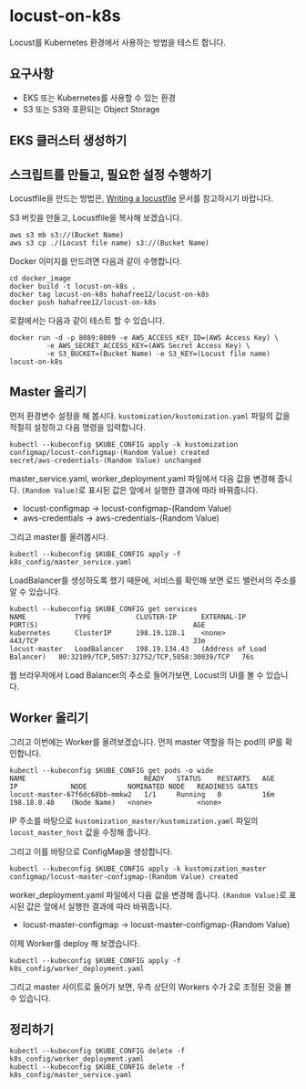 # locust-on-k8s

Locust를 Kubernetes 환경에서 사용하는 방법을 테스트 합니다. 

## 요구사항

* EKS 또는 Kubernetes를 사용할 수 있는 환경
* S3 또는 S3와 호환되는 Object Storage

## EKS 클러스터 생성하기



## 스크립트를 만들고, 필요한 설정 수행하기

Locustfile을 만드는 방법은, [Writing a locustfile](https://docs.locust.io/en/latest/writing-a-locustfile.html) 문서를 참고하시기 바랍니다. 

S3 버킷을 만들고, Locustfile을 복사해 보겠습니다. 

```shell script
aws s3 mb s3://(Bucket Name)
aws s3 cp ./(Locust file name) s3://(Bucket Name)
```

Docker 이미지를 만드려면 다음과 같이 수행합니다. 

```shell script
cd docker_image
docker build -t locust-on-k8s .
docker tag locust-on-k8s hahafree12/locust-on-k8s
docker push hahafree12/locust-on-k8s
```

로컬에서는 다음과 같이 테스트 할 수 있습니다. 

```shell script
docker run -d -p 8089:8089 -e AWS_ACCESS_KEY_ID=(AWS Access Key) \
         -e AWS_SECRET_ACCESS_KEY=(AWS Secret Access Key) \
         -e S3_BUCKET=(Bucket Name) -e S3_KEY=(Locust file name) locust-on-k8s
```

## Master 올리기

먼저 환경변수 설정을 해 봅시다. `kustomization/kustomization.yaml` 파일의 값을 적절히 설정하고 다음 명령을 입력합니다.

```shell script
kubectl --kubeconfig $KUBE_CONFIG apply -k kustomization
configmap/locust-configmap-(Random Value) created
secret/aws-credentials-(Random Value) unchanged
```

master_service.yaml, worker_deployment.yaml 파일에서 다음 값을 변경해 줍니다. `(Random Value)`로 표시된 값은 앞에서 실행한 결과에 따라 바꿔줍니다.

* locust-configmap -> locust-configmap-(Random Value)
* aws-credentials -> aws-credentials-(Random Value)

그리고 master를 올려봅시다. 

```shell script
kubectl --kubeconfig $KUBE_CONFIG apply -f k8s_config/master_service.yaml
```

LoadBalancer를 생성하도록 했기 때문에, 서비스를 확인해 보면 로드 밸런서의 주소를 알 수 있습니다.

```shell script
kubectl --kubeconfig $KUBE_CONFIG get services 
NAME            TYPE           CLUSTER-IP      EXTERNAL-IP                  PORT(S)                                      AGE
kubernetes      ClusterIP      198.19.128.1    <none>                       443/TCP                                      33m
locust-master   LoadBalancer   198.19.134.43   (Address of Load Balancer)   80:32109/TCP,5057:32752/TCP,5058:30039/TCP   76s
```

웹 브라우저에서 Load Balancer의 주소로 들어가보면, Locust의 UI를 볼 수 있습니다.
## Worker 올리기

그리고 이번에는 Worker를 올려보겠습니다. 먼저 master 역할을 하는 pod의 IP를 확인합니다.

```shell script
kubectl --kubeconfig $KUBE_CONFIG get pods -o wide
NAME                             READY   STATUS    RESTARTS   AGE     IP             NODE          NOMINATED NODE   READINESS GATES
locust-master-67f6dc68bb-mmkw2   1/1     Running   0          16m     198.18.0.40    (Node Name)   <none>           <none>
```

IP 주소를 바탕으로 `kustomization_master/kustomization.yaml` 파일의 `locust_master_host` 값을 수정해 줍니다.

그리고 이를 바탕으로 ConfigMap을 생성합니다. 

```shell script
kubectl --kubeconfig $KUBE_CONFIG apply -k kustomization_master                  
configmap/locust-master-configmap-(Random Value) created
```

worker_deployment.yaml 파일에서 다음 값을 변경해 줍니다. `(Random Value)`로 표시된 값은 앞에서 실행한 결과에 따라 바꿔줍니다.

* locust-master-configmap -> locust-master-configmap-(Random Value)

이제 Worker를 deploy 해 보겠습니다. 

```shell script
kubectl --kubeconfig $KUBE_CONFIG apply -f k8s_config/worker_deployment.yaml
```

그리고 master 사이트로 들어가 보면, 우측 상단의 Workers 수가 2로 조정된 것을 볼 수 있습니다. 

## 정리하기

```shell script
kubectl --kubeconfig $KUBE_CONFIG delete -f k8s_config/worker_deployment.yaml
kubectl --kubeconfig $KUBE_CONFIG delete -f k8s_config/master_service.yaml
```

